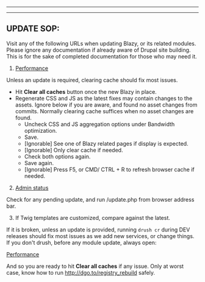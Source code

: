 ***
***

## UPDATE SOP:
Visit any of the following URLs when updating Blazy, or its related modules.
Please ignore any documentation if already aware of Drupal site building. This
is for the sake of completed documentation for those who may need it.

1. [Performance](/admin/config/development/performance)

  Unless an update is required, clearing cache should fix most issues.
  * Hit **Clear all caches** button once the new Blazy in place.
  * Regenerate CSS and JS as the latest fixes may contain changes to the assets.
    Ignore below if you are aware, and found no asset changes from commits.
    Normally clearing cache suffices when no asset changes are found.
      * Uncheck CSS and JS aggregation options under Bandwidth optimization.
      * Save.
      * [Ignorable] See one of Blazy related pages if display is expected.
      * [Ignorable] Only clear cache if needed.
      * Check both options again.
      * Save again.
      * [Ignorable] Press F5, or CMD/ CTRL + R to refresh browser cache if
        needed.

2. [Admin status](/admin/reports/status)

  Check for any pending update, and run /update.php from browser address bar.

3. If Twig templates are customized, compare against the latest.

If it is broken, unless an update is provided, running `drush cr` during
DEV releases should fix most issues as we add new services, or change things.
If you don't drush, before any module update, always open:

[Performance](/admin/config/development/performance)

And so you are ready to hit **Clear all caches** if any issue.
Only at worst case, know how to run http://dgo.to/registry_rebuild safely.
